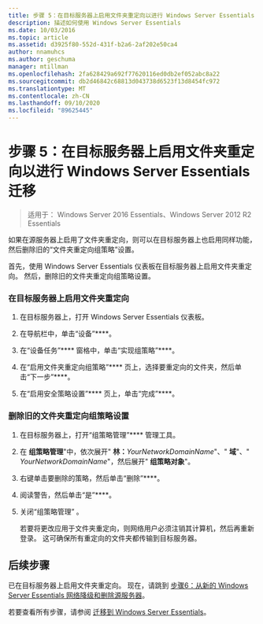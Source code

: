 ```yaml
---
title: 步骤 5：在目标服务器上启用文件夹重定向以进行 Windows Server Essentials 迁移
description: 描述如何使用 Windows Server Essentials
ms.date: 10/03/2016
ms.topic: article
ms.assetid: d3925f80-552d-431f-b2a6-2af202e50ca4
author: nnamuhcs
ms.author: geschuma
manager: mtillman
ms.openlocfilehash: 2fa628429a692f77620116ed0db2ef052abc8a22
ms.sourcegitcommit: db2d46842c68813d043738d6523f13d8454fc972
ms.translationtype: MT
ms.contentlocale: zh-CN
ms.lasthandoff: 09/10/2020
ms.locfileid: "89625445"
---
```

# <a name="step-5-enable-folder-redirection-on-the-destination-server-for-windows-server-essentials-migration"></a>步骤 5：在目标服务器上启用文件夹重定向以进行 Windows Server Essentials 迁移

>适用于： Windows Server 2016 Essentials、Windows Server 2012 R2 Essentials

如果在源服务器上启用了文件夹重定向，则可以在目标服务器上也启用同样功能，然后删除旧的“文件夹重定向组策略”设置。

 首先，使用 Windows Server Essentials 仪表板在目标服务器上启用文件夹重定向。 然后，删除旧的文件夹重定向组策略设置。

### <a name="to-enable-folder-redirection-on-the-destination-server"></a>在目标服务器上启用文件夹重定向

1.  在目标服务器上，打开 Windows Server Essentials 仪表板。

2.  在导航栏中，单击“设备”****。

3.  在“设备任务”**** 窗格中，单击“实现组策略”****。

4.  在“启用文件夹重定向组策略”**** 页上，选择要重定向的文件夹，然后单击“下一步”****。

5.  在“启用安全策略设置”**** 页上，单击“完成”****。

### <a name="to-delete-the-old-folder-redirection-group-policy-setting"></a>删除旧的文件夹重定向组策略设置

1. 在目标服务器上，打开“组策略管理”**** 管理工具。

2. 在 **组策略管理**"中，依次展开" **林：**<em>YourNetworkDomainName</em>"、" **域**"、" *YourNetworkDomainName*"，然后展开" **组策略对象**"。

3. 右键单击要删除的策略，然后单击“删除”****。

4. 阅读警告，然后单击“是”****。

5. 关闭“组策略管理”  。

   若要将更改应用于文件夹重定向，则网络用户必须注销其计算机，然后再重新登录。 这可确保所有重定向的文件夹都传输到目标服务器。

## <a name="next-steps"></a>后续步骤
 已在目标服务器上启用文件夹重定向。 现在，请跳到 [步骤6：从新的 Windows Server Essentials 网络降级和删除源服务器](Step-6--Demote-and-remove-the-Source-Server-from-the-new-Windows-Server-Essentials-network.md)。


若要查看所有步骤，请参阅 [迁移到 Windows Server Essentials](Migrate-from-Previous-Versions-to-Windows-Server-Essentials-or-Windows-Server-Essentials-Experience.md)。

